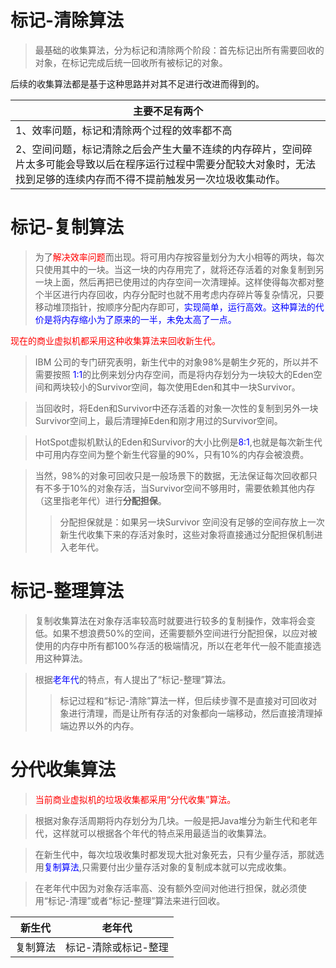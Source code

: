 # 标记-清除算法
> 最基础的收集算法，分为标记和清除两个阶段：首先标记出所有需要回收的对象，在标记完成后统一回收所有被标记的对象。

后续的收集算法都是基于这种思路并对其不足进行改进而得到的。

| 主要不足有两个                                                                                 |
|-----------------------------------------------------------------------------------------|
| 1、效率问题，标记和清除两个过程的效率都不高                                                                  
| 2、空间问题，标记清除之后会产生大量不连续的内存碎片，空间碎片太多可能会导致以后在程序运行过程中需要分配较大对象时，无法找到足够的连续内存而不得不提前触发另一次垃圾收集动作。 |

# 标记-复制算法
> 为了<font color=red>解决效率问题</font>而出现。将可用内存按容量划分为大小相等的两块，每次只使用其中的一块。当这一块的内存用完了，就将还存活着的对象复制到另一块上面，然后再把已使用过的内存空间一次清理掉。这样使得每次都对整个半区进行内存回收，内存分配时也就不用考虑内存碎片等复杂情况，只要移动堆顶指针，按顺序分配内存即可，<font color=blue>实现简单，运行高效。这种算法的代价是将内存缩小为了原来的一半，未免太高了一点。</font>

<font color=red>现在的商业虚拟机都采用这种收集算法来回收新生代。</font>
> IBM 公司的专门研究表明，新生代中的对象98%是朝生夕死的，所以并不需要按照 <font color=blue>1:1</font>的比例来划分内存空间，而是将内存划分为一块较大的Eden空间和两块较小的Survivor空间，每次使用Eden和其中一块Survivor。

> 当回收时，将Eden和Survivor中还存活着的对象一次性的复制到另外一块Survivor空间上，最后清理掉Eden和刚才用过的Survivor空间。

> HotSpot虚拟机默认的Eden和Survivor的大小比例是<font color=blue>8:1</font>,也就是每次新生代中可用内存空间为整个新生代容量的90%，只有10%的内存会被浪费。

> 当然，98%的对象可回收只是一般场景下的数据，无法保证每次回收都只有不多于10%的对象存活，当Survivor空间不够用时，需要依赖其他内存（这里指老年代）进行<b>分配担保</b>。
>> 分配担保就是：如果另一块Survivor 空间没有足够的空间存放上一次新生代收集下来的存活对象时，这些对象将直接通过分配担保机制进入老年代。
# 标记-整理算法
> 复制收集算法在对象存活率较高时就要进行较多的复制操作，效率将会变低。如果不想浪费50%的空间，还需要额外空间进行分配担保，以应对被使用的内存中所有都100%存活的极端情况，所以在老年代一般不能直接选用这种算法。

> 根据<font color=blue>老年代</font>的特点，有人提出了“标记-整理”算法。
>> 标记过程和“标记-清除”算法一样，但后续步骤不是直接对可回收对象进行清理，而是让所有存活的对象都向一端移动，然后直接清理掉端边界以外的内存。
# 分代收集算法
> <font color=red>当前商业虚拟机的垃圾收集都采用“分代收集”算法。</font>

> 根据对象存活周期将内存划分为几块。一般是把Java堆分为新生代和老年代，这样就可以根据各个年代的特点采用最适当的收集算法。

> 在新生代中，每次垃圾收集时都发现大批对象死去，只有少量存活，那就选用<font color=blue>复制算法</font>,只需要付出少量存活对象的复制成本就可以完成收集。

> 在老年代中因为对象存活率高、没有额外空间对他进行担保，就必须使用“标记-清理”或者“标记-整理”算法来进行回收。

新生代| 老年代         
|---|-------------|
|复制算法| 标记-清除或标记-整理 |


